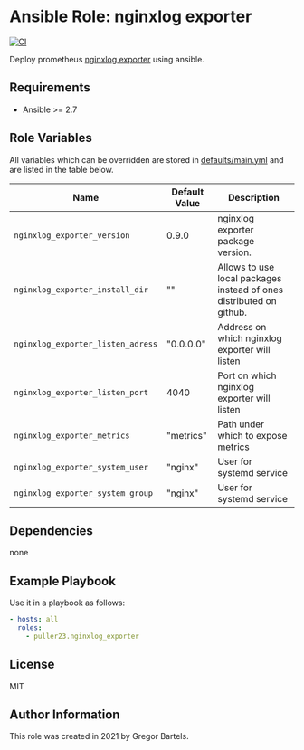 Ansible Role: nginxlog exporter
=========

[![CI](https://github.com/Puller23/ansible-role-nginxlog_exporter/actions/workflows/ci.yml/badge.svg)](https://github.com/Puller23/ansible-role-nginxlog_exporter/actions/workflows/ci.yml)

Deploy prometheus [nginxlog exporter](https://github.com/martin-helmich/prometheus-nginxlog-exporter) using ansible.

Requirements
------------

- Ansible >= 2.7

Role Variables
--------------

All variables which can be overridden are stored in [defaults/main.yml](defaults/main.yml) and are listed in the table below.

| Name           | Default Value | Description                        |
| -------------- | ------------- | -----------------------------------|
| `nginxlog_exporter_version` | 0.9.0 | nginxlog exporter package version.|
| `nginxlog_exporter_install_dir` | "" | Allows to use local packages instead of ones distributed on github.|
| `nginxlog_exporter_listen_adress` | "0.0.0.0" | Address on which nginxlog exporter will listen |
| `nginxlog_exporter_listen_port` | 4040 | Port on which nginxlog exporter will listen |
| `nginxlog_exporter_metrics` | "metrics" | Path under which to expose metrics |
| `nginxlog_exporter_system_user` | "nginx" | User for systemd service |
| `nginxlog_exporter_system_group` | "nginx" | User for systemd service |


Dependencies
------------

none

Example Playbook
----------------

Use it in a playbook as follows:
```yaml
- hosts: all
  roles:
    - puller23.nginxlog_exporter
```

License
-------

MIT

Author Information
------------------

This role was created in 2021 by Gregor Bartels.